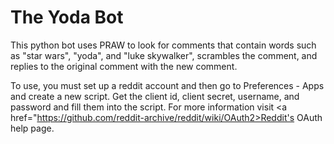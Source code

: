 <h1>The Yoda Bot</h1>

This python bot uses PRAW to look for comments that contain words such as "star wars", "yoda", and "luke skywalker", scrambles the comment, and replies to the original comment with the new comment.

To use, you must set up a reddit account and then go to Preferences - Apps and create a new script. Get the client id, client secret, username, and password and fill them into the script. For more information visit <a href="https://github.com/reddit-archive/reddit/wiki/OAuth2>Reddit's OAuth help page</a>.
